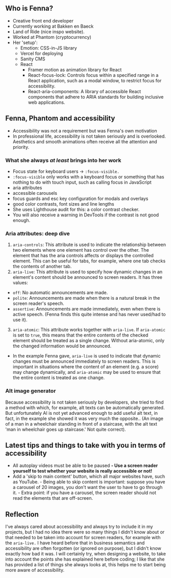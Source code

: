 ## Who is Fenna?
- Creative front end developer
- Currently working at Bakken en Baeck
- Land of Ride (nice inspo website).
- Worked at Phantom (cryptocurrency)
- Her 'setup':
  - Emotion: CSS-in-JS library
  - Vercel for deploying
  - Sanity CMS
  - React
    - Framer motion as animation library for React
    - React-focus-lock: Controls focus within a specified range in a React application, such as a modal window, to restrict focus for accessibility.
    - React-aria-components: A library of accessible React components that adhere to ARIA standards for building inclusive web applications.

## Fenna, Phantom and accessibility

- Accessibility was not a requirement but was Fenna's own motivation
- In professional life, accessibility is not taken seriously and is overlooked. Aesthetics and smooth animations often receive all the attention and priority.

### What she always _at least_ brings into her work

- Focus state for keyboard users -> `:focus-visible.`
 - `:focus-visible` only works with a keyboard focus or something that has nothing to do with touch input, such as calling focus in JavaScript
- aria attributes
- accessible carousels
- focus guards and esc key configuration for modals and overlays
- good color contrasts, font sizes and line lengths
 - She uses Lighthouse audit for this: a color contrast checker.
 - You will also receive a warning in DevTools if the contrast is not good enough.

### Aria attributes: deep dive

1. `aria-controls`: This attribute is used to indicate the relationship between two elements where one element has control over the other. The element that has the aria controls affects or displays the controlled element. This can be useful for tabs, for example, where one tab checks the contents of another tab.
2. `aria-live`: This attribute is used to specify how dynamic changes in an element's content should be announced to screen readers. It has three values:
 - `off`: No automatic announcements are made.
 - `polite`: Announcements are made when there is a natural break in the screen reader's speech.
 - `assertive`: Announcements are made immediately, even when there is active speech. (Fenna finds this quite intense and has never used/had to use it).
3. `aria-atomic`: This attribute works together with `aria-live`. If `aria-atomic` is set to `true`, this means that the entire contents of the checked element should be treated as a single change. Without aria-atomic, only the changed information would be announced.
 - In the example Fenna gave, `aria-live` is used to indicate that dynamic changes must be announced immediately to screen readers. This is important in situations where the content of an element (e.g. a score) may change dynamically, and `aria-atomic` may be used to ensure that the entire content is treated as one change.

### Alt image generator
Because accessibility is not taken seriously by developers, she tried to find a method with which, for example, alt texts can be automatically generated. But unfortunately AI is not yet advanced enough to add useful alt text, in fact, in the example she showed it was very much the opposite.. (An image of a man in a wheelchair standing in front of a staircase, with the alt text 'man in wheelchair goes up staircase.' Not quite correct).

## Latest tips and things to take with you in terms of accessibility

- All autoplay videos must be able to be paused
 **- Use a screen reader yourself to test whether your website is really accessible or not!**
- Add a 'skip to main content' button, which all major websites have, such as YouTube. - Being able to skip content is important: suppose you have a carousel of 20 images, you don't want the user to have to go through it. - Extra point: if you have a carousel, the screen reader should not read the elements that are off-screen.

## Reflection

I've always cared about accessibility and always try to include it in my projects, but I had no idea there were so many things I didn't know about or that needed to be taken into account for screen readers, for example with the `aria-live.` I have heard before that in business semantics and accessibility are often forgotten (or ignored on purpose), but I didn't know exactly how bad it was. I will certainly try, when designing a website, to take into account the points she has explained here before coding; I like that she has provided a list of things she always looks at, this helps me to start being more aware of accessibility.